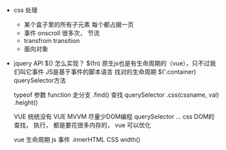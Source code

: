 - css 处理 
  - 某个盒子里的所有子元素   每个都占据一页
  - 事件 onscroll   很多次， 节流  
  - transfrom transition 
  - 面向对象 
- jquery API $() 怎么实现？
  $(fn)   原生js也是有生命周期的（vue），只不过我们叫它事件  JS是基于事件的脚本语言  找对的生命周期
  $('.container)   querySelector方法  

  typeof  参数  function  走分支
  .find() 查找  querySelector
  .css(cssname, val)   .height() 

  VUE  统统没有
  VUE MVVM   尽量少DOM编程   querySelector ...
  css DOM的查找， 执行， 都是要花很多内存的， vue 可以优化

  vue 生命周期  js 事件
  .innerHTML CSS width() 
  <template>
  <div :width="width">{{content}} </div>
  </template>
 